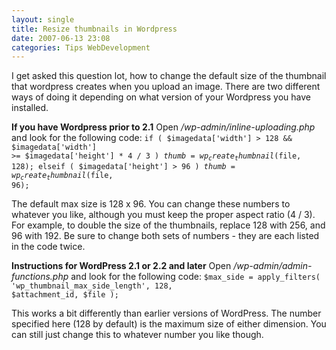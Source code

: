```yaml
---
layout: single
title: Resize thumbnails in Wordpress
date: 2007-06-13 23:08
categories: Tips WebDevelopment
---
```

I get asked this question lot, how to change the default size of the thumbnail that wordpress creates when you upload an image. There are two different ways of doing it depending on what version of your Wordpress you have installed.

<strong>If you have Wordpress prior to 2.1</strong>
Open <em>/wp-admin/inline-uploading.php</em> and look for the following code:
<code>if ( $imagedata['width'] &gt; 128 &amp;&amp; $imagedata['width'] &gt;= $imagedata['height'] * 4 / 3 )
$thumb = wp_create_thumbnail($file, 128);
elseif ( $imagedata['height'] &gt; 96 )
$thumb = wp_create_thumbnail($file, 96);</code>

The default max size is 128 x 96. You can change these numbers to whatever you like, although you must keep the proper aspect ratio (4 / 3).
For example, to double the size of the thumbnails, replace 128 with 256, and 96 with 192. Be sure to change both sets of numbers - they are each listed in the code twice.

<strong>Instructions for WordPress 2.1 or 2.2 and later</strong>
Open <em>/wp-admin/admin-functions.php</em> and look for the following code:
<code>$max_side = apply_filters( 'wp_thumbnail_max_side_length', 128, $attachment_id, $file );</code>

This works a bit differently than earlier versions of WordPress. The number specified here (128 by default) is the maximum size of either dimension. You can still just change this to whatever number you like though.
